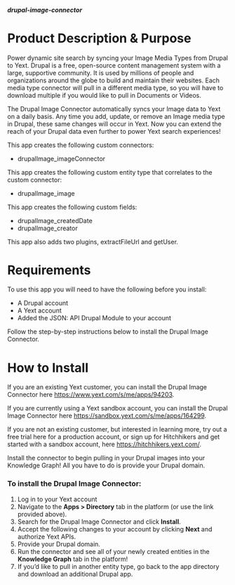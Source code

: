 ##### drupal-image-connector

# Product Description & Purpose

Power dynamic site search by syncing your Image Media Types from Drupal to Yext.
Drupal is a free, open-source content management system with a large, supportive
community. It is used by millions of people and organizations around the globe
to build and maintain their websites. Each media type connector will pull in a
different media type, so you will have to download multiple if you would like to
pull in Documents or Videos.

The Drupal Image Connector automatically syncs your Image data to Yext on a
daily basis. Any time you add, update, or remove an Image media type in Drupal,
these same changes will occur in Yext. Now you can extend the reach of your
Drupal data even further to power Yext search experiences!

This app creates the following custom connectors:

- drupalImage_imageConnector

This app creates the following custom entity type that correlates to the custom
connector:

- drupalImage_image

This app creates the following custom fields:

- drupalImage_createdDate
- drupalImage_creator

This app also adds two plugins, extractFileUrl and getUser.

# Requirements

To use this app you will need to have the following before you install:

- A Drupal account
- A Yext account
- Added the JSON: API Drupal Module to your account

Follow the step-by-step instructions below to install the Drupal Image
Connector.

# How to Install

If you are an existing Yext customer, you can install the Drupal Image
Connector here https://www.yext.com/s/me/apps/94203.

If you are currently using a Yext sandbox account, you can install the Drupal
Image Connector here https://sandbox.yext.com/s/me/apps/164299.

If you are not an existing customer, but interested in learning more, try out a
free trial here for a production account, or sign up for Hitchhikers and get
started with a sandbox account, here <https://hitchhikers.yext.com/>. 

Install the connector to begin pulling in your Drupal images into your
Knowledge Graph! All you have to do is provide your Drupal domain.

### To install the Drupal Image Connector:

1. Log in to your Yext account
2. Navigate to the **Apps > Directory** tab in the platform (or use the link
   provided above).
3. Search for the Drupal Image Connector and click **Install**.
4. Accept the following changes to your account by clicking **Next** and
   authorize Yext APIs.
5. Provide your Drupal domain.
6. Run the connector and see all of your newly created entities in the
   **Knowledge Graph** tab in the platform!
7. If you’d like to pull in another entity type, go back to the app directory
   and download an additional Drupal app.
